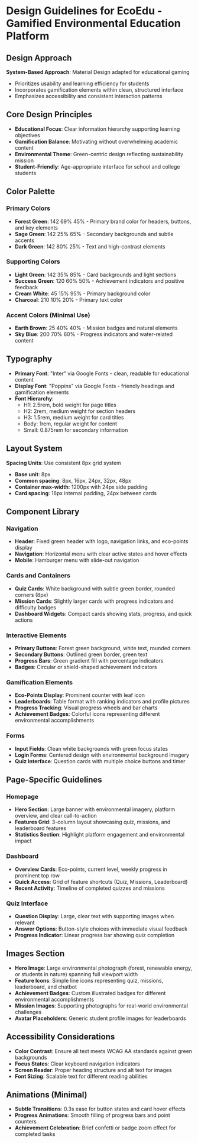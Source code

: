 # Design Guidelines for EcoEdu - Gamified Environmental Education Platform

## Design Approach
**System-Based Approach**: Material Design adapted for educational gaming
- Prioritizes usability and learning efficiency for students
- Incorporates gamification elements within clean, structured interface
- Emphasizes accessibility and consistent interaction patterns

## Core Design Principles
- **Educational Focus**: Clear information hierarchy supporting learning objectives
- **Gamification Balance**: Motivating without overwhelming academic content
- **Environmental Theme**: Green-centric design reflecting sustainability mission
- **Student-Friendly**: Age-appropriate interface for school and college students

## Color Palette

### Primary Colors
- **Forest Green**: 142 69% 45% - Primary brand color for headers, buttons, and key elements
- **Sage Green**: 142 25% 65% - Secondary backgrounds and subtle accents
- **Dark Green**: 142 80% 25% - Text and high-contrast elements

### Supporting Colors
- **Light Green**: 142 35% 85% - Card backgrounds and light sections
- **Success Green**: 120 60% 50% - Achievement indicators and positive feedback
- **Cream White**: 45 15% 95% - Primary background color
- **Charcoal**: 210 10% 20% - Primary text color

### Accent Colors (Minimal Use)
- **Earth Brown**: 25 40% 40% - Mission badges and natural elements
- **Sky Blue**: 200 70% 60% - Progress indicators and water-related content

## Typography
- **Primary Font**: "Inter" via Google Fonts - clean, readable for educational content
- **Display Font**: "Poppins" via Google Fonts - friendly headings and gamification elements
- **Font Hierarchy**: 
  - H1: 2.5rem, bold weight for page titles
  - H2: 2rem, medium weight for section headers
  - H3: 1.5rem, medium weight for card titles
  - Body: 1rem, regular weight for content
  - Small: 0.875rem for secondary information

## Layout System
**Spacing Units**: Use consistent 8px grid system
- **Base unit**: 8px
- **Common spacing**: 8px, 16px, 24px, 32px, 48px
- **Container max-width**: 1200px with 24px side padding
- **Card spacing**: 16px internal padding, 24px between cards

## Component Library

### Navigation
- **Header**: Fixed green header with logo, navigation links, and eco-points display
- **Navigation**: Horizontal menu with clear active states and hover effects
- **Mobile**: Hamburger menu with slide-out navigation

### Cards and Containers
- **Quiz Cards**: White background with subtle green border, rounded corners (8px)
- **Mission Cards**: Slightly larger cards with progress indicators and difficulty badges
- **Dashboard Widgets**: Compact cards showing stats, progress, and quick actions

### Interactive Elements
- **Primary Buttons**: Forest green background, white text, rounded corners
- **Secondary Buttons**: Outlined green border, green text
- **Progress Bars**: Green gradient fill with percentage indicators
- **Badges**: Circular or shield-shaped achievement indicators

### Gamification Elements
- **Eco-Points Display**: Prominent counter with leaf icon
- **Leaderboards**: Table format with ranking indicators and profile pictures
- **Progress Tracking**: Visual progress wheels and bar charts
- **Achievement Badges**: Colorful icons representing different environmental accomplishments

### Forms
- **Input Fields**: Clean white backgrounds with green focus states
- **Login Forms**: Centered design with environmental background imagery
- **Quiz Interface**: Question cards with multiple choice buttons and timer

## Page-Specific Guidelines

### Homepage
- **Hero Section**: Large banner with environmental imagery, platform overview, and clear call-to-action
- **Features Grid**: 3-column layout showcasing quiz, missions, and leaderboard features
- **Statistics Section**: Highlight platform engagement and environmental impact

### Dashboard
- **Overview Cards**: Eco-points, current level, weekly progress in prominent top row
- **Quick Access**: Grid of feature shortcuts (Quiz, Missions, Leaderboard)
- **Recent Activity**: Timeline of completed quizzes and missions

### Quiz Interface
- **Question Display**: Large, clear text with supporting images when relevant
- **Answer Options**: Button-style choices with immediate visual feedback
- **Progress Indicator**: Linear progress bar showing quiz completion

## Images Section
- **Hero Image**: Large environmental photograph (forest, renewable energy, or students in nature) spanning full viewport width
- **Feature Icons**: Simple line icons representing quiz, missions, leaderboard, and chatbot
- **Achievement Badges**: Custom illustrated badges for different environmental accomplishments
- **Mission Images**: Supporting photographs for real-world environmental challenges
- **Avatar Placeholders**: Generic student profile images for leaderboards

## Accessibility Considerations
- **Color Contrast**: Ensure all text meets WCAG AA standards against green backgrounds
- **Focus States**: Clear keyboard navigation indicators
- **Screen Reader**: Proper heading structure and alt text for images
- **Font Sizing**: Scalable text for different reading abilities

## Animations (Minimal)
- **Subtle Transitions**: 0.3s ease for button states and card hover effects
- **Progress Animations**: Smooth filling of progress bars and point counters
- **Achievement Celebration**: Brief confetti or badge zoom effect for completed tasks